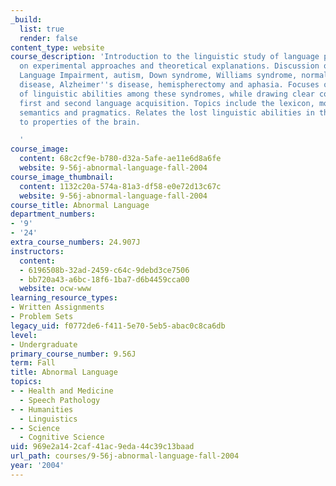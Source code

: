```yaml
---
_build:
  list: true
  render: false
content_type: website
course_description: 'Introduction to the linguistic study of language pathology, concentrating
  on experimental approaches and theoretical explanations. Discussion of Specific
  Language Impairment, autism, Down syndrome, Williams syndrome, normal aging, Parkinson''s
  disease, Alzheimer''s disease, hemispherectomy and aphasia. Focuses on the comparison
  of linguistic abilities among these syndromes, while drawing clear comparisons with
  first and second language acquisition. Topics include the lexicon, morphology, syntax,
  semantics and pragmatics. Relates the lost linguistic abilities in these syndromes
  to properties of the brain.

  '
course_image:
  content: 68c2cf9e-b780-d32a-5afe-ae11e6d8a6fe
  website: 9-56j-abnormal-language-fall-2004
course_image_thumbnail:
  content: 1132c20a-574a-81a3-df58-e0e72d13c67c
  website: 9-56j-abnormal-language-fall-2004
course_title: Abnormal Language
department_numbers:
- '9'
- '24'
extra_course_numbers: 24.907J
instructors:
  content:
  - 6196508b-32ad-2459-c64c-9debd3ce7506
  - bb720a43-a6bc-18f6-1ba7-d6b4459cca00
  website: ocw-www
learning_resource_types:
- Written Assignments
- Problem Sets
legacy_uid: f0772de6-f411-5e70-5eb5-abac0c8ca6db
level:
- Undergraduate
primary_course_number: 9.56J
term: Fall
title: Abnormal Language
topics:
- - Health and Medicine
  - Speech Pathology
- - Humanities
  - Linguistics
- - Science
  - Cognitive Science
uid: 969e2a14-2caf-41ac-9eda-44c39c13baad
url_path: courses/9-56j-abnormal-language-fall-2004
year: '2004'
---
```

